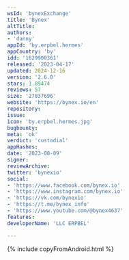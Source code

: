 ```yaml
---
wsId: 'bynexExchange'
title: 'Bynex'
altTitle: 
authors:
- 'danny'
appId: 'by.erpbel.hermes'
appCountry: 'by'
idd: '1629900361'
released: '2023-04-17'
updated: 2024-12-16
version: '2.6.0'
stars: 1.89474
reviews: 57
size: '27037696'
website: 'https://bynex.io/en'
repository: 
issue: 
icon: 'by.erpbel.hermes.jpg'
bugbounty: 
meta: 'ok'
verdict: 'custodial'
appHashes: 
date: '2023-08-09'
signer: 
reviewArchive: 
twitter: 'bynexio'
social:
- 'https://www.facebook.com/bynex.io'
- 'https://www.instagram.com/bynex.io'
- 'https://vk.com/bynexio'
- 'https://t.me/bynex_info'
- 'https://www.youtube.com/@bynex4637'
features: 
developerName: 'LLC ERPBEL'

---
```


{% include copyFromAndroid.html %}